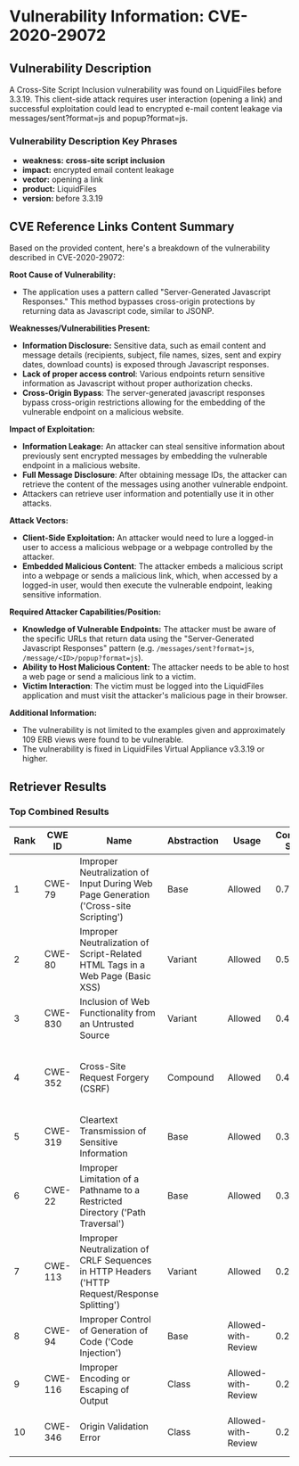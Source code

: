 # Vulnerability Information: CVE-2020-29072

## Vulnerability Description
A Cross-Site Script Inclusion vulnerability was found on LiquidFiles before 3.3.19. This client-side attack requires user interaction (opening a link) and successful exploitation could lead to encrypted e-mail content leakage via messages/sent?format=js and popup?format=js.

### Vulnerability Description Key Phrases
- **weakness:** **cross-site script inclusion**
- **impact:** encrypted email content leakage
- **vector:** opening a link
- **product:** LiquidFiles
- **version:** before 3.3.19

## CVE Reference Links Content Summary
Based on the provided content, here's a breakdown of the vulnerability described in CVE-2020-29072:

**Root Cause of Vulnerability:**
- The application uses a pattern called "Server-Generated Javascript Responses." This method bypasses cross-origin protections by returning data as Javascript code, similar to JSONP.

**Weaknesses/Vulnerabilities Present:**
- **Information Disclosure:** Sensitive data, such as email content and message details (recipients, subject, file names, sizes, sent and expiry dates, download counts) is exposed through Javascript responses.
- **Lack of proper access control**: Various endpoints return sensitive information as Javascript without proper authorization checks.
- **Cross-Origin Bypass**: The server-generated javascript responses bypass cross-origin restrictions allowing for the embedding of the vulnerable endpoint on a malicious website.

**Impact of Exploitation:**
- **Information Leakage:** An attacker can steal sensitive information about previously sent encrypted messages by embedding the vulnerable endpoint in a malicious website.
- **Full Message Disclosure**: After obtaining message IDs, the attacker can retrieve the content of the messages using another vulnerable endpoint.
- Attackers can retrieve user information and potentially use it in other attacks.

**Attack Vectors:**
- **Client-Side Exploitation:** An attacker would need to lure a logged-in user to access a malicious webpage or a webpage controlled by the attacker.
- **Embedded Malicious Content**: The attacker embeds a malicious script into a webpage or sends a malicious link, which, when accessed by a logged-in user, would then execute the vulnerable endpoint, leaking sensitive information.

**Required Attacker Capabilities/Position:**
- **Knowledge of Vulnerable Endpoints:** The attacker must be aware of the specific URLs that return data using the "Server-Generated Javascript Responses" pattern (e.g. `/messages/sent?format=js`, `/message/<ID>/popup?format=js`).
- **Ability to Host Malicious Content:** The attacker needs to be able to host a web page or send a malicious link to a victim.
- **Victim Interaction**: The victim must be logged into the LiquidFiles application and must visit the attacker's malicious page in their browser.

**Additional Information:**
- The vulnerability is not limited to the examples given and approximately 109 ERB views were found to be vulnerable.
- The vulnerability is fixed in LiquidFiles Virtual Appliance v3.3.19 or higher.

## Retriever Results

### Top Combined Results

| Rank | CWE ID | Name | Abstraction | Usage | Combined Score | Retrievers | Individual Scores |
|------|--------|------|-------------|-------|---------------|------------|-------------------|
| 1 | CWE-79 | Improper Neutralization of Input During Web Page Generation ('Cross-site Scripting') | Base | Allowed | 0.7599 | dense, sparse, graph | dense: 0.601, sparse: 0.178, graph: 1.000 |
| 2 | CWE-80 | Improper Neutralization of Script-Related HTML Tags in a Web Page (Basic XSS) | Variant | Allowed | 0.5373 | dense, sparse, graph | dense: 0.581, sparse: 0.164, graph: 0.553 |
| 3 | CWE-830 | Inclusion of Web Functionality from an Untrusted Source | Variant | Allowed | 0.4801 | dense, sparse | dense: 0.641, sparse: 0.349 |
| 4 | CWE-352 | Cross-Site Request Forgery (CSRF) | Compound | Allowed | 0.4370 | dense, sparse, graph | dense: 0.557, sparse: 0.164, graph: 0.547 |
| 5 | CWE-319 | Cleartext Transmission of Sensitive Information | Base | Allowed | 0.3457 | dense, sparse | dense: 0.531, sparse: 0.140 |
| 6 | CWE-22 | Improper Limitation of a Pathname to a Restricted Directory ('Path Traversal') | Base | Allowed | 0.3142 | sparse, graph | sparse: 0.155, graph: 0.631 |
| 7 | CWE-113 | Improper Neutralization of CRLF Sequences in HTTP Headers ('HTTP Request/Response Splitting') | Variant | Allowed | 0.2532 | sparse, graph | sparse: 0.156, graph: 0.518 |
| 8 | CWE-94 | Improper Control of Generation of Code ('Code Injection') | Base | Allowed-with-Review | 0.2481 | sparse, graph | sparse: 0.149, graph: 0.488 |
| 9 | CWE-116 | Improper Encoding or Escaping of Output | Class | Allowed-with-Review | 0.2124 | dense, sparse | dense: 0.540, sparse: 0.160 |
| 10 | CWE-346 | Origin Validation Error | Class | Allowed-with-Review | 0.2046 | dense, sparse | dense: 0.532, sparse: 0.143 |


